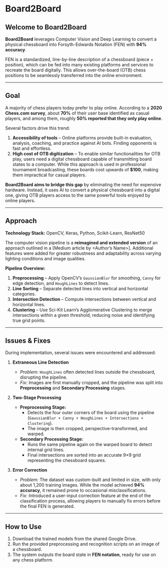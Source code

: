 # Board2Board

## Welcome to Board2Board
**Board2Board** leverages Computer Vision and Deep Learning to convert a physical chessboard into Forsyth-Edwards Notation (FEN) with **94% accuracy**.  

FEN is a standardized, line-by-line description of a chessboard (piece + position), which can be fed into many existing platforms and services to recreate the board digitally. This allows over-the-board (OTB) chess positions to be seamlessly transferred into the online environment.

---

## Goal
A majority of chess players today prefer to play online. According to a **2020 Chess.com survey**, about **70%** of their user base identified as casual players, and among them, roughly **50% reported that they only play online**.  

Several factors drive this trend:  

1. **Accessibility of tools** – Online platforms provide built-in evaluation, analysis, coaching, and practice against AI bots. Finding opponents is fast and effortless.  
2. **High cost of OTB digitization** – To enable similar functionalities for OTB play, users need a digital chessboard capable of transmitting board states to a computer. While this approach is used in professional tournament broadcasting, these boards cost upwards of **$100**, making them impractical for casual players.  

**Board2Board aims to bridge this gap** by eliminating the need for expensive hardware. Instead, it uses AI to convert a physical chessboard into a digital one, giving OTB players access to the same powerful tools enjoyed by online players.

---

## Approach

**Technology Stack:** OpenCV, Keras, Python, Scikit-Learn, ResNet50  

The computer vision pipeline is a **reimagined and extended version** of an approach outlined in a [Medium article by <Author’s Name>]. Additional features were added for greater robustness and adaptability across varying lighting conditions and image qualities.  

**Pipeline Overview:**  
1. **Preprocessing** – Apply OpenCV’s `GaussianBlur` for smoothing, `Canny` for edge detection, and `HoughLines` to detect lines.  
2. **Line Sorting** – Separate detected lines into vertical and horizontal categories.  
3. **Intersection Detection** – Compute intersections between vertical and horizontal lines.  
4. **Clustering** – Use Sci-Kit Learn’s Agglomerative Clustering to merge intersections within a given threshold, reducing noise and identifying true grid points.  

---

## Issues & Fixes

During implementation, several issues were encountered and addressed:  

1. **Extraneous Line Detection**  
   - *Problem:* `HoughLines` often detected lines outside the chessboard, disrupting the pipeline.  
   - *Fix:* Images are first manually cropped, and the pipeline was split into **Preprocessing** and **Secondary Processing** stages.  

2. **Two-Stage Processing**  
   - **Preprocessing Stage:**  
     - Detects the four outer corners of the board using the pipeline (`GaussianBlur + Canny + HoughLines + Intersections + Clustering`).  
     - The image is then cropped, perspective-transformed, and warped.  
   - **Secondary Processing Stage:**  
     - Runs the same pipeline again on the warped board to detect internal grid lines.  
     - Final intersections are sorted into an accurate 9×9 grid representing the chessboard squares.  

3. **Error Correction**  
   - *Problem:* The dataset was custom-built and limited in size, with only about 1,200 training images. While the model achieved **94% accuracy**, it remained prone to occasional misclassifications.  
   - *Fix:* Introduced a user-input correction feature at the end of the classification process, allowing players to manually fix errors before the final FEN is generated.  

---

## How to Use
1. Download the trained models from the shared Google Drive.  
2. Run the provided preprocessing and recognition scripts on an image of a chessboard.  
3. The system outputs the board state in **FEN notation**, ready for use on any chess platform.  
